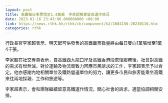 ```yaml
---
layout: post
title: 高鐵每日車票增至1.4萬張　李家超稱會留意運作情況
date: 2023-01-16 23:43:06.000000000 +08:00
link: https://news.rthk.hk/rthk/ch/component/k2/1684156-20230116.htm
categories: rthk
---
```


行政長官李家超表示，明天起可供發售的高鐵車票數量將由每日雙向1萬張增至1萬4千張。

李家超在社交專頁表示，自高鐵西九龍口岸及高鐵香港段恢復服務後，社會對高鐵的需求有增無減。對於運輸及物流局致力回應市民訴求的工作，李家超表示予以肯定。他亦感謝內地相關單位及鐵路營運單位的努力，讓更多市民和旅客能乘坐高鐵來往兩地探親、工作和旅遊等。

李家超表示，會和團隊繼續留意高鐵運作情況，關心社會的訴求，適當協調相關安排。
